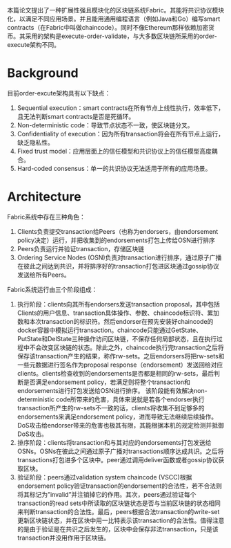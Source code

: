 本篇论文提出了一种扩展性强且模块化的区块链系统Fabric。其能将共识协议模块化，以满足不同应用场景。并且能用通用编程语言（例如Java和Go）编写smart contracts（在Fabric中叫做chaincode）。同时不像Ethereum那样依赖加密货币。其采用的架构是execute-order-validate，与大多数区块链所采用的order-execute架构不同。

# Background
目前order-excute架构具有以下缺点：
1.	Sequential execution：smart contracts在所有节点上线性执行，效率低下，且无法判断smart contracts是否是死循环。
2.	Non-deterministic code：导致节点状态不一致，使区块链分叉。
3.	Confidentiality of execution：因为所有transaction将会在所有节点上运行，缺乏隐私性。
4.	Fixed trust model：应用层面上的信任模型和共识协议上的信任模型高度耦合。
5.	Hard-coded consensus：单一的共识协议无法适用于所有的应用场景。

# Architecture
Fabric系统中存在三种角色：
1.	Clients负责提交transaction给Peers（也称为endorsers，由endorsement policy决定）运行，并把收集到的endorsements打包上传给OSN进行排序
2.	Peers负责运行并验证transaction，存储区块链
3.	Ordering Service Nodes (OSN)负责对transaction进行排序，通过原子广播在彼此之间达到共识，并将排序好的transaction打包进区块通过gossip协议发送给所有Peers。

Fabric系统运行由三个阶段组成：
1.	执行阶段：clients向其所有endorsers发送transaction proposal，其中包括Clients的用户信息、transaction具体操作、参数、chaincode标识符、累加数和本次transaction的标识符。然后endorser在预先安装好chaincode的docker容器中模拟运行transaction。chaincode只能通过GetState、PutState和DelState三种操作访问区块链，不保存任何局部状态，且在执行过程中不会改变区块链的状态。除此之外，chaincode执行完transaction之后将保存该transaction产生的结果，称作rw-sets。之后endorsers将把rw-sets和一些元数据进行签名作为proposal response（endorsement）发送回给对应clients。clients检查收到的endorsements是否都是相同的rw-sets，最后判断是否满足endorsement policy，若满足则将整个transaction和endorsements进行打包发送给OSN进行排序。
该阶段能有效解决non-deterministic code所带来的危害，具体来说就是若各个endorser执行transaction所产生的rw-sets不一致的话，clients将收集不到足够多的endorsements来满足endorsement policy，进而导致无法继续后续操作。DoS攻击给endorser带来的危害也极其有限，其能根据本机的规定检测并抵御DoS攻击。
2.	排序阶段：clients将transaction和与其对应的endorsements打包发送给OSNs。OSNs在彼此之间通过原子广播对transactions顺序达成共识。之后将transactions打包进多个区块中。peer通过调用deliver函数或者gossip协议获取区块。
3.	验证阶段：peers通过validation system chaincode (VSCC)根据endorsement policy验证transaction的endorsement的合法性，若不合法则将其标记为”invalid”并注销掉它的作用。其次，peers通过验证每个transaction的read sets中所读取的区块链状态是否与当前区块链的状态相同来判断transaction的合法性。最后，peers根据合法transaction的write-set更新区块链状态，并在区块中用一比特表示该transaction的合法性。值得注意的是由于验证是在共识之后发生的，区块中会保存非法transaction，只是该transaction并没用作用于区块链。
